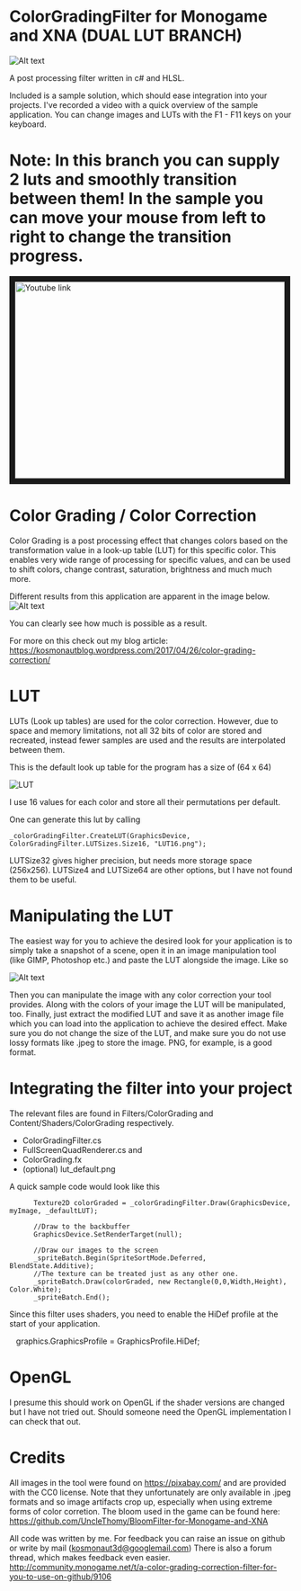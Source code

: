 # ColorGradingFilter for Monogame and XNA (DUAL LUT BRANCH)

![Alt text](http://i.imgur.com/5wCQzCl.gif)

A post processing filter written in c# and HLSL.

Included is a sample solution, which should ease integration into your projects. I've recorded a video with a quick overview of the sample application. You can change images and LUTs with the F1 - F11 keys on your keyboard.

# Note: In this branch you can supply 2 luts and smoothly transition between them! In the sample you can move your mouse from left to right to change the transition progress.

<a href="http://www.youtube.com/watch?feature=player_embedded&v=FA6LEo3k5FY
" target="_blank"><img src="http://img.youtube.com/vi/FA6LEo3k5FY/0.jpg" 
alt="Youtube link" width="480" height="350" border="10" /></a>



# Color Grading / Color Correction

Color Grading is a post processing effect that changes colors based on the transformation value in a look-up table (LUT) for this specific color.
This enables very wide range of processing for specific values, and can be used to shift colors, change contrast, saturation, brightness and much much more.

Different results from this application are apparent in the image below.
![Alt text](http://i.imgur.com/PrTPR1h.png "Sample Application")

You can clearly see how much is possible as a result.

For more on this check out my blog article: https://kosmonautblog.wordpress.com/2017/04/26/color-grading-correction/

# LUT

LUTs (Look up tables) are used for the color correction. However, due to space and memory limitations, not all 32 bits of color are stored and recreated, instead fewer samples are used and the results are interpolated between them.

This is the default look up table for the program has a size of (64 x 64)

![LUT](http://i.imgur.com/feLnCJ7.png)

I use 16 values for each color and store all their permutations per default.

One can generate this lut by calling 

    _colorGradingFilter.CreateLUT(GraphicsDevice, ColorGradingFilter.LUTSizes.Size16, "LUT16.png");

LUTSize32 gives higher precision, but needs more storage space (256x256). LUTSize4 and LUTSize64 are other options, but I have not found them to be useful.

# Manipulating the LUT

The easiest way for you to achieve the desired look for your application is to simply take a snapshot of a scene, open it in an image manipulation tool (like GIMP, Photoshop etc.) and paste the LUT alongside the image. Like so

![Alt text](http://i.imgur.com/lvdNSVK.png "Sample Image with LUT")

Then you can manipulate the image with any color correction your tool provides. Along with the colors of your image the LUT will be manipulated, too. Finally, just extract the modified LUT and save it as another image file which you can load into the application to achieve the desired effect. Make sure you do not change the size of the LUT, and make sure you do not use lossy formats like .jpeg to store the image. PNG, for example, is a good format.

# Integrating the filter into your project

The relevant files are found in Filters/ColorGrading and Content/Shaders/ColorGrading respectively.
* ColorGradingFilter.cs
* FullScreenQuadRenderer.cs
and
* ColorGrading.fx
* (optional) lut_default.png

A quick sample code would look like this

```
      Texture2D colorGraded = _colorGradingFilter.Draw(GraphicsDevice, myImage, _defaultLUT);
          
      //Draw to the backbuffer
      GraphicsDevice.SetRenderTarget(null);

      //Draw our images to the screen
      _spriteBatch.Begin(SpriteSortMode.Deferred, BlendState.Additive);
      //The texture can be treated just as any other one.
      _spriteBatch.Draw(colorGraded, new Rectangle(0,0,Width,Height), Color.White);
      _spriteBatch.End();

```
Since this filter uses shaders, you need to enable the HiDef profile at the start of your application.

    graphics.GraphicsProfile = GraphicsProfile.HiDef;


# OpenGL

I presume this should work on OpenGL if the shader versions are changed but I have not tried out. Should someone need the OpenGL implementation I can check that out.

# Credits
All images in the tool were found on https://pixabay.com/ and are provided with the CC0 license. Note that they unfortunately are only available in .jpeg formats and so image artifacts crop up, especially when using extreme forms of color corretion.
The bloom used in the game can be found here: https://github.com/UncleThomy/BloomFilter-for-Monogame-and-XNA

All code was written by me. For feedback you can raise an issue on github or write by mail (kosmonaut3d@googlemail.com)
There is also a forum thread, which makes feedback even easier. http://community.monogame.net/t/a-color-grading-correction-filter-for-you-to-use-on-github/9106

